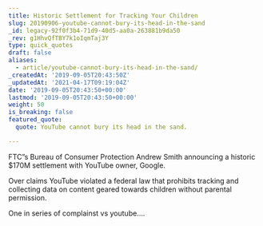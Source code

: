 ```yaml
---
title: Historic Settlement for Tracking Your Children
slug: 20190906-youtube-cannot-bury-its-head-in-the-sand
_id: legacy-92f0f3b4-71d9-40d5-aa0a-263881b9da50
_rev: g1HhvQfTBY7k1oIqmTaj3Y
type: quick_quotes
draft: false
aliases:
  - article/youtube-cannot-bury-its-head-in-the-sand/
_createdAt: '2019-09-05T20:43:50Z'
_updatedAt: '2021-04-17T09:19:04Z'
date: '2019-09-05T20:43:50+00:00'
lastmod: '2019-09-05T20:43:50+00:00'
weight: 50
is_breaking: false
featured_quote:
  quote: YouTube cannot bury its head in the sand.

---
```

FTC”s Bureau of Consumer Protection Andrew Smith announcing a historic $170M settlement with YouTube owner, Google.

Over claims YouTube violated a federal law that prohibits tracking and collecting data on content geared towards children without parental permission.

One in series of complainst vs youtube….